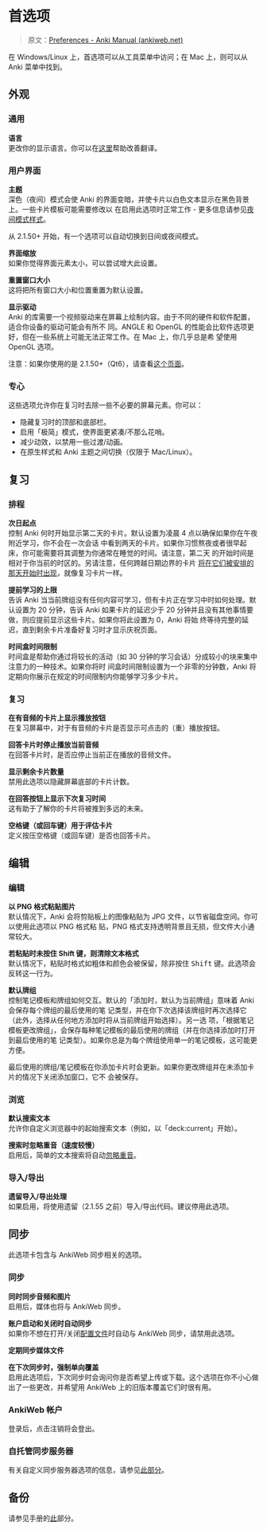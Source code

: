 # 首选项

> 原文：[Preferences - Anki Manual (ankiweb.net)](https://docs.ankiweb.net/preferences.html)

<!-- toc -->

在 Windows/Linux 上，首选项可以从工具菜单中访问；在 Mac 上，则可以从 Anki 菜单中找到。

## 外观

### 通用

**语言**\
更改你的显示语言。你可以在[这里](https://translating.ankiweb.net/)帮助改善翻译。

### 用户界面

**主题**\
深色（夜间）模式会使 Anki 的界面变暗，并使卡片以白色文本显示在黑色背景上。一些卡片模板可能需要修改以
在启用此选项时正常工作 - 更多信息请参见[夜间模式样式](templates/styling.md#夜间模式)。

从 2.1.50+ 开始，有一个选项可以自动切换到日间或夜间模式。

**界面缩放**\
如果你觉得界面元素太小，可以尝试增大此设置。

**重置窗口大小**\
这将把所有窗口大小和位置重置为默认设置。

**显示驱动**\
Anki 的库需要一个视频驱动来在屏幕上绘制内容。由于不同的硬件和软件配置，适合你设备的驱动可能会有所不
同。ANGLE 和 OpenGL 的性能会比软件选项更好，但在一些系统上可能无法正常工作。在 Mac 上，你几乎总是希
望使用 OpenGL 选项。

注意：如果你使用的是 2.1.50+（Qt6），请查看[这个页面](./platform/windows/display-issues.md#qt6)。

### 专心

这些选项允许你在复习时去除一些不必要的屏幕元素。你可以：

- 隐藏复习时的顶部和底部栏。
- 启用「极简」模式，使界面更紧凑/不那么花哨。
- 减少动效，以禁用一些过渡/动画。
- 在原生样式和 Anki 主题之间切换（仅限于 Mac/Linux）。

## 复习

### 排程

**次日起点**\
控制 Anki 何时开始显示第二天的卡片。默认设置为凌晨 4 点以确保如果你在午夜附近学习，你不会在一次会话
中看到两天的卡片。如果你习惯熬夜或者很早起床，你可能需要将其调整为你通常在睡觉的时间。请注意，第二天
的开始时间是相对于你当前的时区的。另请注意，任何跨越日期边界的卡片
[将在它们被安排的那天开始时出现](./deck-options.md#日界线)，就像复习卡片一样。

**提前学习的上限**\
告诉 Anki 当当前牌组没有任何内容可学习，但有卡片正在学习中时如何处理。默认设置为 20 分钟，告诉 Anki
如果卡片的延迟少于 20 分钟并且没有其他事情要做，则应提前显示这些卡片。如果你将此设置为 0，Anki 将始
终等待完整的延迟，直到剩余卡片准备好复习时才显示庆祝页面。

**时间盒时间限制**\
时间盒是帮助你通过将较长的活动（如 30 分钟的学习会话）分成较小的块来集中注意力的一种技术。如果你将时
间盒时间限制设置为一个非零的分钟数，Anki 将定期向你展示在规定的时间限制内你能够学习多少卡片。

### 复习

**在有音频的卡片上显示播放按钮**\
在复习屏幕中，对于有音频的卡片是否显示可点击的（重）播放按钮。

**回答卡片时停止播放当前音频**\
在回答卡片时，是否应停止当前正在播放的音频文件。

**显示剩余卡片数量**\
禁用此选项以隐藏屏幕底部的卡片计数。

**在回答按钮上显示下次复习时间**\
这有助于了解你的卡片将被推到多远的未来。

**空格键（或回车键）用于评估卡片**\
定义按压空格键（或回车键）是否也回答卡片。

## 编辑

### 编辑

**以 PNG 格式粘贴图片**\
默认情况下，Anki 会将剪贴板上的图像粘贴为 JPG 文件，以节省磁盘空间。你可以使用此选项以 PNG 格式粘
贴，PNG 格式支持透明背景且无损，但文件大小通常较大。

**若粘贴时未按住 Shift 键，则清除文本格式**\
默认情况下，粘贴时格式如粗体和颜色会被保留，除非按住 <kbd>Shift</kbd> 键。此选项会反转这一行为。

**默认牌组**\
控制笔记模板和牌组如何交互。默认的「添加时，默认为当前牌组」意味着 Anki 会保存每个牌组的最后使用的笔
记类型，并在你下次选择该牌组时再次选择它（此外，选择从任何地方添加时将从当前牌组开始选择）。另一选
项，「根据笔记模板更改牌组」，会保存每种笔记模板的最后使用的牌组（并在你选择添加时打开到最后使用的笔
记类型）。如果你总是为每个牌组使用单一的笔记模板，这可能更方便。

最后使用的牌组/笔记模板在你添加卡片时会更新。如果你更改牌组并在未添加卡片的情况下关闭添加窗口，它不
会被保存。

### 浏览

**默认搜索文本**\
允许你自定义浏览器中的起始搜索文本（例如，以「deck:current」开始）。

**搜索时忽略重音（速度较慢）**\
启用后，简单的文本搜索将自动[忽略重音](./searching.md#忽略重音组合字符)。

### 导入/导出

**遗留导入/导出处理**\
如果启用，将使用遗留（2.1.55 之前）导入/导出代码。建议停用此选项。

## 同步

此选项卡包含与 AnkiWeb 同步相关的选项。

### 同步

**同时同步音频和图片**\
启用后，媒体也将与 AnkiWeb 同步。

**账户启动和关闭时自动同步**\
如果你不想在打开/关闭[配置文件](./profiles.md)时自动与 AnkiWeb 同步，请禁用此选项。

**定期同步媒体文件**

**在下次同步时，强制单向覆盖**\
启用此选项后，下次同步时会询问你是否希望上传或下载。这个选项在你不小心做出了一些更改，并希望用
AnkiWeb 上的旧版本覆盖它们时很有用。

### AnkiWeb 帐户

登录后，点击注销将会登出。

### 自托管同步服务器

有关自定义同步服务器选项的信息，请参见[此部分](./sync-server.md)。

## 备份

请参见手册的[此](backups.md#自动备份)部分。
